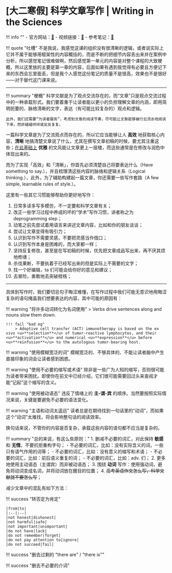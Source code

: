 # [大二寒假] 科学文章写作 | Writing in the Sciences

!!! info ""
    - 官方网站：[🔗](https://online.stanford.edu/courses/som-y0010-writing-sciences)
    - 视频链接：[🔗](https://www.bilibili.com/video/BV1zv41177JQ)
    - 参考笔记：[🔗](https://docs.qq.com/doc/DUnJuVkJGV0luZGti)

!!! quote "吐槽"
    不是我说，我感觉这课的组织没有很清晰的逻辑，或者说实际上它并不属于能够用框架性的内容概括的，而是不断的把细节内容丢出来并在案例中分析，所以感觉笔记很难做啊，然后感觉第一单元的内容是对整个课程的大致梗概，所以这里放的主要是第一章的内容，后面如果有遇到我觉得有必要且方便记下来的东西会忘里面丢，但是我个人感觉这份笔记的质量不是很高，效果也不是很好——对于替代这门课来说。

---

!!! summary "梗概"
    科学文献是为了观点交流存在的，而“文章”只是观点交流过程中的一种承载形式。我们要着重于让读者能以更小的负担理解文章的内涵，即用简明扼要的、脉络清晰的文字，表达（有可能比较复杂的）观点和逻辑。

    此外，我们还需要“为读者服务”，考虑到文章的阅读节奏，尽可能让文章能够被行云流水地阅读下来，而非磕磕绊绊或反反复复。

一篇科学文章是为了交流观点而存在的，所以它应当能够让人 **高效** 地获取核心内容，**清晰** 地搞清楚文章说了什么，尤其在撰写文章初稿的时候，要尤其注重这些；<u>在此基础上</u> **优雅** 的文风能让文章更上一层楼，而这些通常是在修改与润色中体现出来的。

而为了实现「高效」和「清晰」，你首先必须清楚自己将要表达什么（Have something to say.），并且梳理清这些内容的脉络和逻辑关系（Logical thinking.），此外，为了辅助构建起一篇文章，你还需要一些写作套路（A few simple, learnable rules of style.）。

这里有一些其它习惯能够帮助你更好地写作：

1. 日常多读多写多模仿，不一定要和科学文章有关；
2. 改正一些学习过程中养成的坏的“学术”写作习惯，讲者称之为 deprogramming step；
3. 动笔之前先尝试着用语言来讲述文章内容，比如和你的朋友谈谈；
4. 尝试让文章变得有吸引力；
5. 认识到写作不需要灵感，不要把灵感当作借口；
6. 认识到写作本身是困难的，而大家都一样；
7. 坚持反复修改，甚至是在写初稿的时候，优先把文章成品写出来，再不厌其烦地修缮；
8. 杀伐果断，不要执着于已经写出来的但是实际上不需要的文字；
9. 找一个好编辑，ta 们可能会给你好的意见和建议；
10. 去冒险，勇敢地去突破桎梏；

---

具体到写作时，我们要切忌句子晦涩难懂，在写作过程中我们可能无意识地用晦涩复杂的语句掩盖我们想要表达的内容，其中可能的原因有：

!!! warning "将许多动词转化为名词使用"
    > Verbs drive sentences along and nouns slow them down.

    !!! fail "bad eg"
        > Adoptive cell transfer (ACT) immunotherapy is based on the ex vivo <u>**selection**</u> of tumor-reactive lymphocytes, and their <u>**activation**</u> and numerical <u>**expression**</u> before <u>**reinfusion**</u> to the autologous tumor-bearing host.

!!! warning "使用模糊宽泛的词"
    模糊宽泛的、不够具体的、不能让读者脑中产生直接印象的词会让读者感到困惑。

!!! warning "使用不必要的缩写或术语"
    除非是一些广为人知的缩写，否则很可能为读者带来困扰。即使你在前文中已经介绍，它们很可能需要回过头来查阅才能“记起”这个缩写的含义。

!!! warning "使用被动语态"
    违反了情绪上的 **主-谓-宾** 的顺序。当然要按照实际情况来说，关键是要避免不必要的语法变化。

!!! warning "主语和动词太遥远"
    读者总是在期待找到一句话里的“动词”，而如果这个“动词”太难找，将会影响整句话的阅读效率。

换句话来说，不管你的内容是否复杂，承载这些内容的语句都不应当是复杂的。

!!! summary "总的来说，有这么些原则："
    1. 删减不必要的词汇，对此保持 **敏感** 和 **无情**，不要抗拒重构字句；
        - 不必要的词汇，比如：没有实际含义的词，一些只有语气作用的词等；
        - 不必要的词汇，比如：没有意义的缩写和术语；
        - 不必要的词汇，比如：前后语义重复的词；
        - 不必要的词汇，比如：adv. 们；
    2. 更多地使用主动语态（主谓宾）而非被动语态；
    3. 围绕 **动词** 写作：使用强动词，避免将动词变成名词，并将动词放在醒目的位置；
    4. ~~高考英语作文怎么写，科学文献就不要怎么写~~；

减少文章中的混乱有如下方法：

!!! success "转否定为肯定"

    |from|to|
    |:--|:--|
    |not honest|dishonest|
    |not harmful|safe|
    |not important|unimportant|
    |do not have|lack|
    |do not remember|forget|
    |do not pay attention to|ignore|
    |do not succeed|fail|

!!! success "删去过剩的 "there are" / "there is""

!!! success "删去不必要的介词"